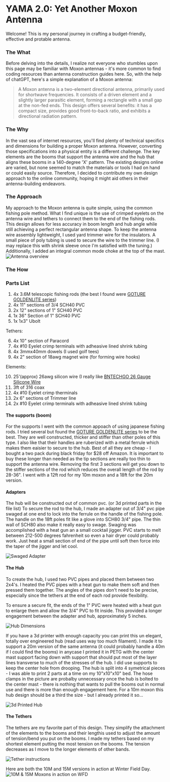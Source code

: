# YAMA 2.0: Yet Another Moxon Antenna

Welcome! This is my personal journey in crafting a budget-friendly, effective and protable antenna.

### The What
Before delving into the details, I realize not everyone who stumbles upon this page may be familiar with Moxon antennas - it's more common to find coding resources than antenna construction guides here. So, with the help of chatGPT, here's a simple explanation of a Moxon antenna:

>A Moxon antenna is a two-element directional antenna, primarily used for shortwave frequencies. It consists of a driven element and a slightly larger parasitic element, forming a rectangle with a small gap at the non-fed ends. This design offers several benefits: it has a compact size, provides good front-to-back ratio, and exhibits a directional radiation pattern. 

### The Why 
In the vast sea of internet resources, you'll find plenty of technical specifics and dimensions for building a proper Moxon antenna. However, converting those specifications into a physical entity is a different challenge. The key elements are the booms that support the antenna wire and the hub that aligns these booms in a 140-degree 'X' pattern. The existing designs online are varied, but none seemed to match the materials or tools I had on hand or could easily source. Therefore, I decided to contribute my own design approach to the online community, hoping it might aid others in their antenna-building endeavors.

### The Approach
My approach to the Moxon antenna is quite simple, using the common fishing pole method. What I find unique is the use of crimped eyelets on the antenna wire and tethers to connect them to the end of the fishing rods. This design allows for less accuracy in boom length and hub angle while still achieving a perfect rectangular antenna shape. To keep the antenna wire assembly lightweight, I used yard trimmer wire for the insulators. A small piece of poly tubing is used to secure the wire to the trimmer line. (I may replace this with shrink sleeve once I'm satisfied with the tuning.) Additionally, I added an integral common mode choke at the top of the mast.
![Antenna overview](./images/IMG_0361.jpeg)

### The How
### Parts List
1. 4x 3.6M telescopic fishing rods (the best I found were [GOTURE GOLDENLITE series](https://www.amazon.com/gp/product/B0C7CF2Y3W/ref=ppx_od_dt_b_asin_title_s00?ie=UTF8&th=1&psc=1))
2. 4x 11" sections of 3/4 SCH40 PVC
3. 2x 12" sections of 1" SCH40 PVC
4. 1x 36" Section of 1" SCH40 PVC
5. 1x 1x3" Ubolt

Tethers:

6. 4x 10" section of Paracord
7. 4x #10 Eyelet crimp terminals with adheasive lined shrink tubing 
8. 4x 3mmx40mm dowels (I used golf tees)
9. 4x 2" section of 18awg magnet wire (for forming wire hooks)

Elements:

10. 25'(approx) 26awg silicon wire (I really like [BNTECHGO 26 Gauge Silicone Wire](https://www.amazon.com/gp/product/B072829WN7/ref=ppx_yo_dt_b_search_asin_title?ie=UTF8&th=1) 
11. 3ft of 316 coax
12. 4x #10 Eyelet crimp therminals
13. 2x 6" sections of Trimmer line
14. 2x #10 Eyelet crimp terminals with adheasive lined shrink tubing 

#### The supports (boom)
For the supports I went with the common appoach of using japanese fishing rods. I tried several but found the [GOTURE GOLDENLITE series](https://www.amazon.com/gp/product/B0C7CF2Y3W/ref=ppx_od_dt_b_asin_title_s00?ie=UTF8&th=1&psc=1) to be the best. They are well constructed, thicker and stiffer than other poles of this type. I also like that their handles are ruberized with a metal ferrule which makes them eaisier to secure to the hub. Best of all they are cheap - I bought a two pack during black friday for $28 off Amazon. 
It is important to buy these longer than needed as the tip sections are really too thin to support the antenna wire. Removing the first 3 sections will get you down to the stiffer sections of the rod which reduces the overall length of the rod by 28-36". I went with a 12ft rod for my 10m moxon and a 18ft for the 20m version.

#### Adapters 
The hub will be constructed out of common pvc. (or 3d printed parts in the file list) To secure the rod to the hub, I made an adapter out of 3/4" pvc pipe swaged at one end to lock into the ferrule on the handle of the fishing pole. 
The handle on the 18ft poles fit like a glove into SCH80 3/4" pipe. The thin wall of SCH80 also make it really easy to swage. Swaging was accomplished with a heat gun an a small cocktail jigger. PVC starts to melt between 212-500 degrees fahrenheit so even a hair dryer could probably work. Just heat a small section of end of the pipe until soft then force into the taper of the jigger and let cool.

![Swaged Adapter](./images/PXL_Adapter.jpg)

#### The Hub
To create the hub, I used two PVC pipes and placed them between two 2x4's. I heated the PVC pipes with a heat gun to make them soft and then pressed them together. The angles of the pipes don't need to be precise, especially since the tethers at the end of each rod provide flexibility. 

To ensure a secure fit, the ends of the 1" PVC were heated with a heat gun to enlarge them and allow the 3/4" PVC to fit inside. This provided a longer engagement between the adapter and hub, approximately 5 inches.
 
![Hub Dimensions](./images/PXL_20240125_014349467.MP_Original.jpeg)

If you have a 3d printer with enough capacity you can print this un elegant, totally over engineered hub (read uses way too much filament). I made it to support a 20m version of the same antenna (it could probably handle a 40m if I could find the booms) in anycase I printed it in PETG with the center mast support facing down with support that should put most of the layer lines transverse to much of the stresses of the hub. I did use supports to keep the center hole from drooping. The hub is split into 4 symetrical pieces - I was able to print 2 parts at a time on my 10"x10"x10" bed. The hose clamps in the picture are probalby unnecessary once the hub is bolted to the center mast - there is nothing that wants to pull the booms out in normal use and there is more than enough engagement here. For a 10m moxon this hub design should be a third the size - but I already printed it so...

![3d Printed Hub](./images/3dhub.jpg)


#### The Tethers
The tethers are my favorite part of this design. They simplify the attachment of the elements to the booms and their lengthis used to adjust the amount of tension/bend you put on the booms. I made my tethers based on my shortest element putting the most tension on the booms. The tension decreases as I move to the longer elements of other bands.

![Tether instructions](./images/IMG_0377.jpeg)

Here are both the 10M and 15M versions in action at Winter Field Day. 
![10M & 15M Moxons in action on WFD](./images/WFD_Moxons.jpg)

